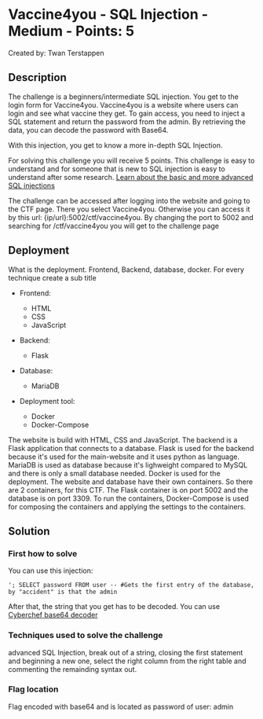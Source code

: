 # Vaccine4you - SQL Injection - Medium - Points: 5
Created by: Twan Terstappen

## Description

The challenge is a beginners/intermediate SQL injection. You get to the login form for Vaccine4you. Vaccine4you is a website where users can login and see what vaccine they get. To gain access, you need to inject a SQL statement and return the password from the admin. 
By retrieving the data, you can decode the password with Base64.

With this injection, you get to know a more in-depth SQL Injection.

For solving this challenge you will receive 5 points. This challenge is easy to understand and for someone that is new to SQL injection is easy to understand after some research. [Learn about the basic and more advanced SQL injections](https://vm-thijs.ewi.utwente.nl/ctf/sql)

The challenge can be accessed after logging into the website and going to the CTF page. There you select Vaccine4you. 
Otherwise you can access it by this url: {ip/url}:5002/ctf/vaccine4you. 
By changing the port to 5002 and searching for /ctf/vaccine4you you will get to the challenge page


## Deployment

What is the deployment. Frontend, Backend, database, docker.
For every technique create a sub title
- Frontend:
    - HTML
    - CSS
    - JavaScript

- Backend:
    - Flask

- Database:
    - MariaDB

- Deployment tool:
    - Docker
    - Docker-Compose

The website is build with HTML, CSS and JavaScript. The backend is a Flask application that connects to a database. Flask is used for the backend because it's used for the main-website and it uses python as language. MariaDB is used as database because it's lighweight compared to MySQL and there is only a small database needed. Docker is used for the deployment. The website and database have their own containers. So there are 2 containers, for this CTF. The Flask container is on port 5002 and the database is on port 3309. To run the containers, Docker-Compose is used for composing the containers and applying the settings to the containers.



## Solution

 

### First how to solve
You can use this injection:
```
'; SELECT password FROM user -- #Gets the first entry of the database, by "accident" is that the admin
```
After that, the string that you get has to be decoded. You can use [Cyberchef base64 decoder](https://cyberchef.io/#recipe=From_Base64('A-Za-z0-9%2B/%3D',true))

### Techniques used to solve the challenge
advanced SQL Injection, break out of a string, closing the first statement and beginning a new one, select the right column from the right table and commenting the remainding syntax out.

### Flag location
Flag encoded with base64 and is located as password of user: admin